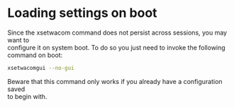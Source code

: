 # Loading settings on boot

Since the xsetwacom command does not persist across sessions, you may want to\
configure it on system boot. To do so you just need to invoke the following\
command on boot:

```bash
xsetwacomgui --no-gui
```

Beware that this command only works if you already have a configuration saved\
to begin with.
